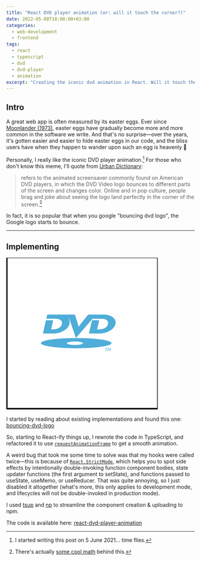```yaml
---
title: "React DVD player animation (or: will it touch the corner?)"
date: 2022-05-08T18:00:00+03:00
categories:
  - web-development
  - frontend
tags:
  - react
  - typescript
  - dvd
  - dvd-player
  - animation
excerpt: "Creating the iconic dvd animation in React. Will it touch the corner?"
---
```


## Intro

A great web app is often measured by its easter eggs. Ever since [Moonlander (1973)][moonlander], easter eggs have gradually become more and more common in the software we write. And that's no surprise—over the years, it's gotten easier and easier to hide easter eggs in our code, and the bliss users have when they happen to wander upon such an egg is heavenly 👼

Personally, I really like the iconic DVD player animation.[^1] For those who don't know this meme, I'll quote from [Urban Dictionary][urban-dvd]:

> refers to the animated screensaver commonly found on American DVD players, in which the DVD Video logo bounces to different parts of the screen and changes color. Online and in pop culture, people brag and joke about seeing the logo land perfectly in the corner of the screen.[^2]

In fact, it is so popular that when you google "bouncing dvd logo", the Google logo starts to bounce.

---

## Implementing

![dvd-animation](/assets/images/2022-05-08-react-dvd-player-animation/dvd-animation.gif)

I started by reading about existing implementations and found this one:
[bouncing-dvd-logo][bouncing-dvd-logo]

So, starting to React-ify things up, I rewrote the code in TypeScript, and refactored it to use [`requestAnimationFrame`][useAnimationFrame] to get a smooth animation.

A weird bug that took me some time to solve was that my hooks were called twice—this is because of [`React.StrictMode`][react-strict-mode], which helps you to spot side effects by intentionally double-invoking function component bodies, state updater functions (the first argument to setState), and functions passed to useState, useMemo, or useReducer. That was quite annoying, so I just disabled it altogether (what's more, this only applies to development mode, and lifecycles will not be double-invoked in production mode).

I used [tsup][tsup] and [np][np] to streamline the component creation & uploading to npm.

The code is available here: [react-dvd-player-animation][react-dvd-player-animation]

[^1]: I started writing this post on 5 June 2021... time flies.
[^2]: There's actually [some cool math][dvd-logo-math] behind this.

[moonlander]: https://en.wikipedia.org/wiki/Lunar_Lander_(video_game_genre)#Graphical_games
[urban-dvd]: https://knowyourmeme.com/memes/bouncing-dvd-logo
[dvd-logo-math]: http://prgreen.github.io/blog/2013/09/30/the-bouncing-dvd-logo-explained/
[bouncing-dvd-logo]: https://github.com/andrewchmr/BouncingDVDLogoReactSVG/
[tsup]: https://github.com/egoist/tsup
[np]: https://github.com/sindresorhus/np
[useAnimationFrame]: https://css-tricks.com/using-requestanimationframe-with-react-hooks/
[react-strict-mode]: https://reactjs.org/docs/strict-mode.html
[react-dvd-player-animation]: https://github.com/liorp/react-dvd-player-animation/
